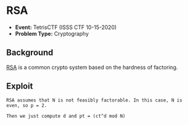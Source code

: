 # RSA
* **Event:** TetrisCTF (ISSS CTF 10-15-2020)
* **Problem Type:** Cryptography

## Background
[RSA](https://en.wikipedia.org/wiki/RSA_(cryptosystem)) is a common crypto system based on the hardness of factoring.

## Exploit
```
RSA assumes that N is not feasibly factorable. In this case, N is even, so p = 2.

Then we just compute d and pt = (ct^d mod N)
```
